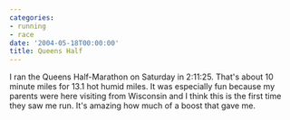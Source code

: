 ```yaml
---
categories:
- running
- race
date: '2004-05-18T00:00:00'
title: Queens Half
---
```



I ran the Queens Half-Marathon on Saturday in 2:11:25. That's about 10 minute miles for 13.1 hot humid miles. It was especially fun because my parents were here visiting from Wisconsin and I think this is the first time they saw me run. It's amazing how much of a boost that gave me.
